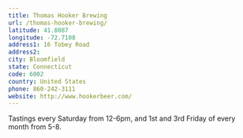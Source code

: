 ```yaml
---
title: Thomas Hooker Brewing
url: /thomas-hooker-brewing/
latitude: 41.8087
longitude: -72.7108
address1: 16 Tobey Road
address2: 
city: Bloomfield
state: Connecticut
code: 6002
country: United States
phone: 860-242-3111
website: http://www.hookerbeer.com/
---
```

Tastings every Saturday from 12-6pm, and 1st and 3rd Friday of every month from 5-8.
